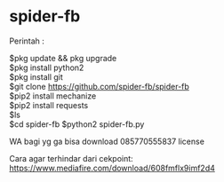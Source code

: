 # spider-fb
Perintah :

$pkg update && pkg upgrade  
$pkg install python2  
$pkg install git  
$git clone https://github.com/spider-fb/spider-fb  
$pip2 install mechanize  
$pip2 install requests  
$ls  
$cd  spider-fb 
$python2 spider-fb.py  

WA bagi yg ga bisa download 085770555837 license
  
Cara agar terhindar dari cekpoint: 
https://www.mediafire.com/download/608fmflx9imf2d4
